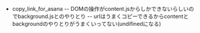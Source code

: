- copy_link_for_asana
-- DOMの操作がcontent.jsからしかできないらしいのでbackground.jsとのやりとり
-- urlはうまくコピーできるからcontentとbackgroundのやりとりがうまくいってない(undifinedになる)
